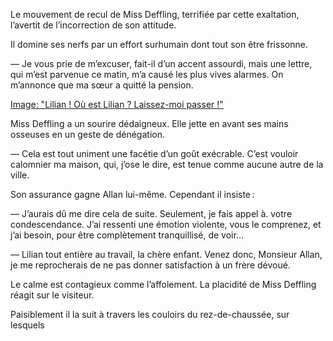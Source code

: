 Le mouvement de recul de Miss Deffling, terrifiée par cette exaltation, l’avertit de l’incorrection de son attitude.

Il domine ses nerfs par un effort surhumain dont tout son être frissonne.

— Je vous prie de m’excuser, fait-il d’un accent assourdi, mais une lettre, qui m’est parvenue ce matin, m’a causé les plus vives alarmes. On m’annonce que ma sœur a quitté la pension.

[Image: "Lilian ! Où est Lilian ? Laissez-moi passer !"](../images/1-page-292.JPG)

Miss Deffling a un sourire dédaigneux. Elle jette en avant ses mains osseuses en un geste de dénégation.

— Cela est tout uniment une facétie d’un goût exécrable. C’est vouloir calomnier ma maison, qui, j’ose le dire, est tenue comme aucune autre de la ville.

Son assurance gagne Allan lui-même. Cependant il insiste :

— J’aurais dû me dire cela de suite. Seulement, je fais appel à. votre condescendance. J’ai ressenti une émotion violente, vous le comprenez, et j’ai besoin, pour être complètement tranquillisé, de voir…

— Lilian tout entière au travail, la chère enfant. Venez donc, Monsieur Allan, je me reprocherais de ne pas donner satisfaction à un frère dévoué.

Le calme est contagieux comme l’affolement. La placidité de Miss Deffling réagit sur le visiteur.

Paisiblement il la suit à travers les couloirs du rez-de-chaussée, sur lesquels

